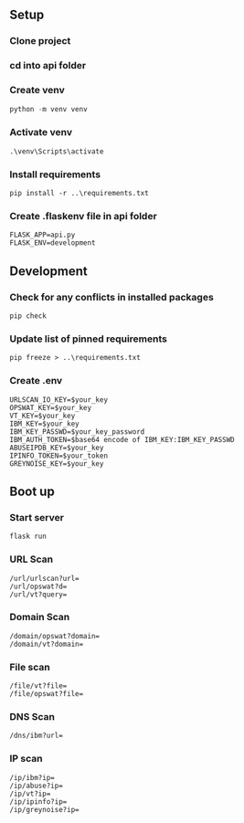 ## Setup


### Clone project 
### cd into api folder

### Create venv

```python
python -m venv venv
```

### Activate venv

```
.\venv\Scripts\activate
```

### Install requirements

```
pip install -r ..\requirements.txt
```

### Create .flaskenv file in api folder

```
FLASK_APP=api.py
FLASK_ENV=development
```

## Development


### Check for any conflicts in installed packages

```
pip check
```

### Update list of pinned requirements

```
pip freeze > ..\requirements.txt
```

### Create .env

```
URLSCAN_IO_KEY=$your_key
OPSWAT_KEY=$your_key
VT_KEY=$your_key
IBM_KEY=$your_key
IBM_KEY_PASSWD=$your_key_password
IBM_AUTH_TOKEN=$base64 encode of IBM_KEY:IBM_KEY_PASSWD
ABUSEIPDB_KEY=$your_key
IPINFO_TOKEN=$your_token
GREYNOISE_KEY=$your_key
```
## Boot up


### Start server

```
flask run
```

### URL Scan
    /url/urlscan?url=
    /url/opswat?d=
    /url/vt?query=

### Domain Scan
    /domain/opswat?domain=
    /domain/vt?domain=

### File scan
    /file/vt?file=
    /file/opswat?file=

### DNS Scan
    /dns/ibm?url=

### IP scan
    /ip/ibm?ip=
    /ip/abuse?ip=
    /ip/vt?ip=
    /ip/ipinfo?ip=
    /ip/greynoise?ip=
